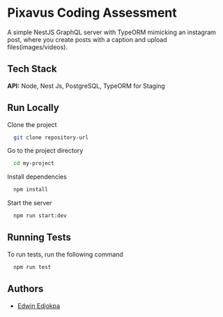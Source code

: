 # Pixavus Coding Assessment

A simple NestJS GraphQL server with TypeORM mimicking an instagram post, where you create posts with a caption and upload files(images/videos).

## Tech Stack

**API:** Node, Nest Js, PostgreSQL, TypeORM for Staging

## Run Locally

Clone the project

```bash
  git clone repository-url
```

Go to the project directory

```bash
  cd my-project
```

Install dependencies

```bash
  npm install
```

Start the server

```bash
  npm run start:dev
```

## Running Tests

To run tests, run the following command

```bash
  npm run test
```

## Authors

- [Edwin Edjokpa](https://www.github.com/edwinedjokpa)
